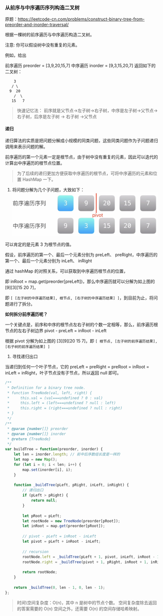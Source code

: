### 从前序与中序遍历序列构造二叉树

原题：https://leetcode-cn.com/problems/construct-binary-tree-from-preorder-and-inorder-traversal/

根据一棵树的前序遍历与中序遍历构造二叉树。

注意: 你可以假设树中没有重复的元素。

例如，给出

前序遍历 preorder = [3,9,20,15,7]
中序遍历 inorder = [9,3,15,20,7]
返回如下的二叉树：
```
    3
   / \
  9  20
    /  \
   15   7
```

> 快速记忆法：
> 前序就是父节点->左子树->右子树，中序是左子树->父节点->右子树，后序是左子树 -> 右子树 ->父节点

#### 递归

递归算法的实质是把问题分解成小规模的同类问题，这些同类问题作为子问题递归调用来表示问题的解。

前序遍历的第一个元素一定是根节点，由于树中没有重复的元素，因此可以迭代的计算出中序遍历的根节点位置。

> 为了后续的递归更加方便获取中序遍历的根节点，可将中序遍历的元素和位置 HashMap 一下。

1) 将问题分解为几个子问题，大致如下：
![binary-tree-recursion-1](./../../../../assets/data-structrue/binary-tree/binary-tree-recursion-1.jpg)

可以肯定的是元素 3 为根节点的值。

假设，前序遍历的第一个、最后一个元素分别为 preLeft、 preRight，中序遍历的第一个、最后一个元素分别为 inLeft、 inRight

通过 hashMap 的对照关系，可以获取到中序遍历根节点的位置，

即 inRoot = map.get(preorder[preLeft])，那么中序遍历就可以分解为如上图的 [9][3][15 20 7]，

即 `[ [左子树的中序遍历结果], 根节点, [右子树的中序遍历结果] ]`，到目前为止，将问题进行了拆分。

**如何拆分前序遍历呢？**

一个关键点是，前序和中序的根节点左右子树的个数一定相等，那么，前序遍历根节点的左右子树边界 pivot - preLeft = inRoot - inLeft

根据 pivot 分解为如上图的 [3][9][20 15 7]，即 `[ 根节点, [左子树的前序遍历结果], [右子树的前序遍历结果] ]`

1) 寻找递归出口

当递归到任何一个叶子节点，它的 preLeft = preRight = preRoot = inRoot = inLeft = inRight，叶子节点没有子节点，所以返回 null 即可。

```js
/**
 * Definition for a binary tree node.
 * function TreeNode(val, left, right) {
 *     this.val = (val===undefined ? 0 : val)
 *     this.left = (left===undefined ? null : left)
 *     this.right = (right===undefined ? null : right)
 * }
 */
/**
 * @param {number[]} preorder
 * @param {number[]} inorder
 * @return {TreeNode}
 */
var buildTree = function(preorder, inorder) {
    let len = inorder.length; // 前中后序数组长度是一样的
    let map = new Map();
    for (let i = 0; i < len; i++) {
        map.set(inorder[i], i);
    }

    function _buildTree(pLeft, pRight, inLeft, inRight) {
        // 递归出口
        if (pLeft > pRight) {
            return null;
        }
        
        let pRoot = pLeft;
        let rootNode = new TreeNode(preorder[pRoot]);
        let inRoot = map.get(preorder[pRoot]);

        // pivot - pLeft = inRoot - inLeft
        let pivot = pLeft + inRoot - inLeft;  

        // recursion
        rootNode.left = _buildTree(pLeft + 1, pivot, inLeft, inRoot - 1);
        rootNode.right = _buildTree(pivot + 1, pRight, inRoot + 1, inRight);

        return rootNode; 
    }
  
    return _buildTree(0, len - 1, 0, len - 1);
};
```

> 时间\空间复杂度：O(n)，其中 n 是树中的节点个数。
> 空间复杂度除去返回的答案需要的 O(n) 空间之外，还需要 O(n) 的空间存储哈希映射。